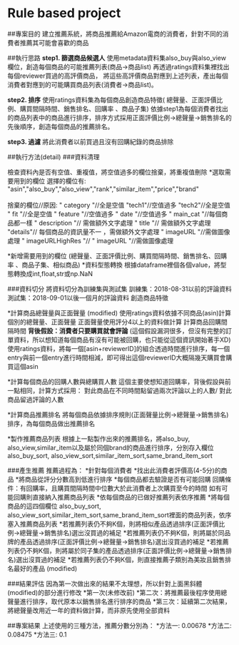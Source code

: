 # Rule based project
##專案目的
建立推薦系統，將商品推薦給Amazon電商的消費者，針對不同的消費者推薦其可能會喜歡的商品

##執行思路
**step1. 篩選商品候選人**
使用metadata資料集also_buy與also_view欄位，創造每個商品的可能推薦列表(商品->商品list)
再透過ratings資料集裡找出每個reviewer買過的高評價商品， 將這些高評價商品對應到上述列表，產出每個消費者對應到的可能購買商品列表(消費者->商品list)。

**step2. 排序**
使用ratings資料集為每個商品創造商品特徵( 總聲量、正面評價比例、購買間隔時間、銷售排名、回購率 、商品子集)
依據step1為每個消費者找出的商品列表中的商品進行排序，排序方式採用正面評價比例->總聲量->銷售排名的先後順序，創造每個商品的推薦排名。

**step3. 過濾**
將此消費者以前買過且沒有回購紀錄的商品排除

##執行方法(detail)
###資料清理

檢查資料內是否有空值、重複值，將空值過多的欄位捨棄，將重複值刪除
*選取需要用到的欄位
選擇的欄位有:
"asin","also_buy","also_view","rank","similar_item","price","brand" 
<br></br>
捨棄的欄位//原因:
" category "//全是空值
"tech1"//空值過多
"tech2"//全是空值
" fit "//全是空值
" feature "//空值過多
" date "//空值過多
" main_cat "//每個商品都一樣
" description "// 需做額外文字處理
" title "// 需做額外文字處理
"details"// 每個商品的資訊量不一 ，需做額外文字處理
" imageURL "//需做圖像處理
" imageURLHighRes "// " imageURL "//需做圖像處理 

*新增需要用到的欄位
(總聲量、正面評價比例、購買間隔時間、銷售排名、回購率 、商品子集、相似商品)
*資料型態轉換
根據dataframe裡個各個value，將型態轉換成int,float,str或np.NaN

###資料切分
將資料切分為訓練集與測試集
訓練集：2018-08-31以前的評論資料
測試集：2018-09-01以後一個月的評論資料
創造商品特徵

*計算商品總聲量與正面聲量  (modified)
使用ratings資料依據不同商品(asin)計算個別的總聲量、正面聲量
正面聲量使用評分4以上的資料做計算
計算商品回購間隔時間
**背後假設：消費者只要購買就會評論** (這個假設漏洞很多，但沒有完整的訂單資料，所以想知道每個商品有沒有可能被回購，也只能從這個資訊開始著手XD)
使用ratings資料，將每一個[asin+reviewerID]的組合透過時間進行排序，每一個entry與前一個entry進行時間相減，即可得出這個reviewerID大概隔幾天購買會購買這個asin

*計算每個商品的回購人數與總購買人數
這個主要使想知道回購率，背後假設與前一點相同，計算方式採用：
對此商品在不同時間點留過兩次評論以上的人數/ 對此商品留過評論的人數 

*計算商品推薦排名
將每個商品依據排序規則(正面聲量比例->總聲量->銷售排名)排序，為每個商品做出推薦排名

*製作推薦商品列表
根據上一點製作出來的推薦排名，將also_buy, also_view,similar_item以及屬於同個brand的商品進行排序，分別存入欄位
also_buy_sort, also_view_sort,similar_item_sort,same_brand_item_sort

###產生推薦
推薦過程為：
*針對每個消費者
*找出此消費者評價高(4-5分)的商品
*將商品從評分分數高到低進行排序
*每個商品都去驗證是否有可能回購
回購條件：有回購率，且購買間隔時間中位數大於此消費者上次購買至今的時間
如有可能回購則直接納入推薦商品列表
*依每個商品的已做好推薦列表依序推薦
*將每個商品的這四個欄位 also_buy_sort, also_view_sort,similar_item_sort,same_brand_item_sort裡面的商品列表，依序塞入推薦商品列表
*若推薦列表仍不夠K個，則將相似產品透過排序(正面評價比例->總聲量->銷售排名)選出沒買過的補足
*若推薦列表仍不夠K個，則將屬於同品牌的產品透過排序(正面評價比例->總聲量->銷售排名)選出沒買過的補足
*若推薦列表仍不夠K個，則將屬於同子集的產品透過排序(正面評價比例->總聲量->銷售排名)選出沒買過的補足
*若推薦列表仍不夠K個，則直接推薦子類別為美妝且銷售排名最好的產品 (modified) 

###結果評估
因為第一次做出來的結果不太理想，所以針對上面黑斜體(modified)的部分進行修改
*第一次(未修改前)
*第二次：將推薦最後程序使用總聲量進行排序，取代原本以銷售排名進行排序的商品
*第三次：延續第二次結果，將總聲量改用近一年的資料做計算，而非原先使用全部資料

##專案結果
上述使用的三種方法，推薦分數分別為：
*方法一:  0.00678
*方法二:  0.08475
*方法三:  0.1

